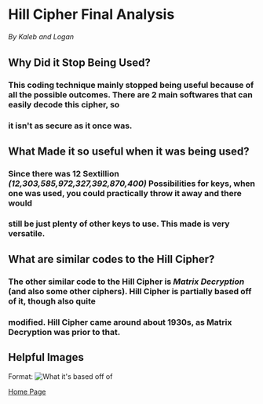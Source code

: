 # Hill Cipher Final Analysis
###### By Kaleb and Logan

## Why Did it Stop Being Used?
### This coding technique mainly stopped being useful because of all the possible outcomes. There are 2 main softwares that can easily decode this cipher, so
### it isn't as secure as it once was.

## What Made it so useful when it was being used?
### Since there was 12 Sextillion *(12,303,585,972,327,392,870,400)* Possibilities for keys, when one was used, you could practically throw it away and there would
### still be just plenty of other keys to use. This made is very versatile.

## What are similar codes to the Hill Cipher?
### The other similar code to the Hill Cipher is *Matrix Decryption* (and also some other ciphers). Hill Cipher is partially based off of it, though also quite
### modified. Hill Cipher came around about 1930s, as Matrix Decryption was prior to that.

## Helpful Images
Format: ![What it's based off of](https://image.slidesharecdn.com/matdis3-4-130603233333-phpapp01/95/matdis-34-22-638.jpg?cb=1370302471)

[Home Page](https://github.com/EPHS-CyberSecurity-2020-Hour1/CipherProject/blob/hill/hill_history.md)
